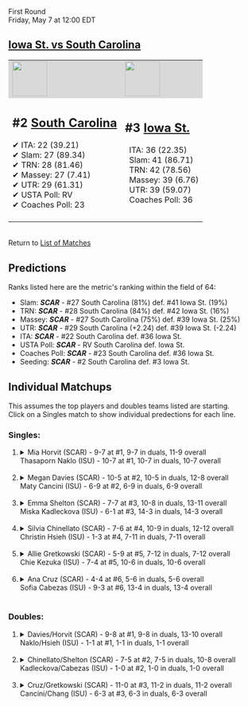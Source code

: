 First Round  
Friday, May 7 at 12:00 EDT
## [Iowa St. vs South Carolina](https://www.ncaa.com/game/5833669) 

<table>  
<tr style="background-color: #d9d9d9 !important"><td><a href="#"><img src="https://www.ncaa.com/sites/default/files/images/logos/schools/s/south-carolina.70.png" width="70" height="70" /></a></td><td><a href="#"><img src="https://www.ncaa.com/sites/default/files/images/logos/schools/i/iowa-st.70.png" width="70" height="70" /></a></td></tr>
<tr><td>  

<h2>#2 <a href="#">South Carolina</a></h2>  
&#10004; ITA: 22 (39.21)<br>  
&#10004; Slam: 27 (89.34)<br>  
&#10004; TRN: 28 (81.46)<br>  
&#10004; Massey: 27 (7.41)<br>  
&#10004; UTR: 29 (61.31)<br>  
&#10004; USTA Poll: RV<br>  
&#10004; Coaches Poll: 23<br>  
<br>  

</td><td>  

<h2>#3 <a href="#">Iowa St.</a></h2>  
&nbsp; ITA: 36 (22.35)<br>  
&nbsp; Slam: 41 (86.71)<br>  
&nbsp; TRN: 42 (78.56)<br>  
&nbsp; Massey: 39 (6.76)<br>  
&nbsp; UTR: 39 (59.07)<br>  
&nbsp; Coaches Poll: 36<br>  
<br>  

</td></tr></table>  


<br>Return to [List of Matches](../index.md)  

## Predictions  

Ranks listed here are the metric's ranking within the field of 64:  
- Slam: ***SCAR*** - #27 South Carolina (81%) def. #41 Iowa St. (19%)  
- TRN: ***SCAR*** - #28 South Carolina (84%) def. #42 Iowa St. (16%)  
- Massey: ***SCAR*** - #27 South Carolina (75%) def. #39 Iowa St. (25%)  
- UTR: ***SCAR*** - #29 South Carolina (+2.24) def. #39 Iowa St. (-2.24)  
- ITA: ***SCAR*** - #22 South Carolina def. #36 Iowa St.  
- USTA Poll: ***SCAR*** - RV South Carolina def. Iowa St.  
- Coaches Poll: ***SCAR*** - #23 South Carolina def. #36 Iowa St.  
- Seeding: ***SCAR*** - #2 South Carolina def. #3 Iowa St.  

## Individual Matchups  
This assumes the top players and doubles teams listed are starting.  
Click on a Singles match to show individual predections for each line.  
### Singles:  

<ol>
<li><details>
<summary markdown="span">Mia Horvit (SCAR) - 9-7 at #1, 9-7 in duals, 11-9 overall<br>Thasaporn Naklo (ISU) - 10-7 at #1, 10-7 in duals, 10-7 overall</summary>
<h4>Predictions</h4><ul>
<li>Slam: <b><i>SCAR</i></b> - Horvit (81%) def. Naklo (19%)</li>  
<li>TRN: <b><i>SCAR</i></b> - Horvit (85%) def. Naklo (15%)</li>  
<li>Massey: <b><i>SCAR</i></b> - Horvit (75%) def. Naklo (25%)</li>  
<li>UTR: <b><i>SCAR</i></b> - Horvit (84%) def. Naklo (16%)</li>  
<li>ITA: <b><i>SCAR</i></b> - Horvit (18.78) def. Naklo (2.77)</li>  
</ul></details>&nbsp;</li>
<li><details>
<summary markdown="span">Megan Davies (SCAR) - 10-5 at #2, 10-5 in duals, 12-8 overall<br>Maty Cancini (ISU) - 6-9 at #2, 6-9 in duals, 6-9 overall</summary>
<h4>Predictions</h4><ul>
<li>Slam: <b><i>SCAR</i></b> - Davies (81%) def. Cancini (19%)</li>  
<li>TRN: <b><i>SCAR</i></b> - Davies (88%) def. Cancini (12%)</li>  
<li>Massey: <b><i>SCAR</i></b> - Davies (75%) def. Cancini (25%)</li>  
<li>UTR: <b><i>SCAR</i></b> - Davies (86%) def. Cancini (14%)</li>  
<li>ITA: <b><i>SCAR</i></b> - Davies (10.26) def. Cancini (1.95)</li>  
</ul></details>&nbsp;</li>
<li><details>
<summary markdown="span">Emma Shelton (SCAR) - 7-7 at #3, 10-8 in duals, 13-11 overall<br>Miska Kadleckova (ISU) - 6-1 at #3, 14-3 in duals, 14-3 overall</summary>
<h4>Predictions</h4><ul>
<li>Slam: <b><i>SCAR</i></b> - Shelton (66%) def. Kadleckova (34%)</li>  
<li>TRN: <b><i>SCAR</i></b> - Shelton (58%) def. Kadleckova (42%)</li>  
<li>Massey: <b><i>ISU</i></b> - Kadleckova (75%) def. Shelton (25%)</li>  
<li>UTR: <b><i>SCAR</i></b> - Shelton (65%) def. Kadleckova (35%)</li>  
<li>ITA: <b><i>SCAR</i></b> - Shelton (6.55) def. Kadleckova (2.94)</li>  
</ul></details>&nbsp;</li>
<li><details>
<summary markdown="span">Silvia Chinellato (SCAR) - 7-6 at #4, 10-9 in duals, 12-12 overall<br>Christin Hsieh (ISU) - 1-3 at #4, 7-11 in duals, 7-11 overall</summary>
<h4>Predictions</h4><ul>
<li>Slam: <b><i>SCAR</i></b> - Chinellato (83%) def. Hsieh (17%)</li>  
<li>TRN: <b><i>SCAR</i></b> - Chinellato (88%) def. Hsieh (12%)</li>  
<li>Massey: <b><i>SCAR</i></b> - Chinellato (75%) def. Hsieh (25%)</li>  
<li>UTR: <b><i>SCAR</i></b> - Chinellato (93%) def. Hsieh (7%)</li>  
<li>ITA: <b><i>SCAR</i></b> - Chinellato (2.47) def. Hsieh (0.00)</li>  
</ul></details>&nbsp;</li>
<li><details>
<summary markdown="span">Allie Gretkowski (SCAR) - 5-9 at #5, 7-12 in duals, 7-12 overall<br>Chie Kezuka (ISU) - 7-4 at #5, 10-6 in duals, 10-6 overall</summary>
<h4>Predictions</h4><ul>
<li>Slam: <b><i>ISU</i></b> - Kezuka (57%) def. Gretkowski (43%)</li>  
<li>TRN: <b><i>ISU</i></b> - Kezuka (53%) def. Gretkowski (47%)</li>  
<li>Massey: <b><i>ISU</i></b> - Kezuka (75%) def. Gretkowski (25%)</li>  
<li>UTR: <b><i>SCAR</i></b> - Gretkowski (80%) def. Kezuka (20%)</li>  
</ul></details>&nbsp;</li>
<li><details>
<summary markdown="span">Ana Cruz (SCAR) - 4-4 at #6, 5-6 in duals, 5-6 overall<br>Sofia Cabezas (ISU) - 9-3 at #6, 13-4 in duals, 13-4 overall</summary>
<h4>Predictions</h4><ul>
<li>Slam: <b><i>ISU</i></b> - Cabezas (64%) def. Cruz (36%)</li>  
<li>TRN: <b><i>ISU</i></b> - Cabezas (72%) def. Cruz (28%)</li>  
<li>Massey: <b><i>ISU</i></b> - Cabezas (75%) def. Cruz (25%)</li>  
<li>UTR: <b><i>ISU</i></b> - Cabezas (80%) def. Cruz (20%)</li>  
<li>ITA: <b><i>ISU</i></b> - Cabezas (2.42) def. Cruz (0.00)</li>  
</ul></details>&nbsp;</li>
</ol>

### Doubles:  

<ol>
<li><details>
<summary markdown="span">Davies/Horvit (SCAR) - 9-8 at #1, 9-8 in duals, 13-10 overall<br>Naklo/Hsieh (ISU) - 1-1 at #1, 1-1 in duals, 1-1 overall</summary>
We don't have any metrics for doubles matches</details>&nbsp;</li>
<li><details>
<summary markdown="span">Chinellato/Shelton (SCAR) - 7-5 at #2, 7-5 in duals, 10-8 overall<br>Kadleckova/Cabezas (ISU) - 1-0 at #2, 1-0 in duals, 1-0 overall</summary>
We don't have any metrics for doubles matches</details>&nbsp;</li>
<li><details>
<summary markdown="span">Cruz/Gretkowski (SCAR) - 11-0 at #3, 11-2 in duals, 11-2 overall<br>Cancini/Chang (ISU) - 6-3 at #3, 6-3 in duals, 6-3 overall</summary>
We don't have any metrics for doubles matches</details>&nbsp;</li>
</ol>